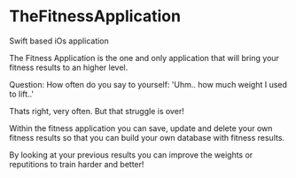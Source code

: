 # TheFitnessApplication
Swift based iOs application
  
  
  
The Fitness Application is the one and only application that will bring your fitness results to an higher level.

Question:
How often do you say to yourself: 'Uhm.. how much weight I used to lift..' 

Thats right, very often. But that struggle is over!

Within the fitness application you can save, update and delete your own fitness results so that you can build your own database with fitness results.

By looking at your previous results you can improve the weights or reputitions to train harder and better!
